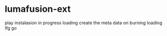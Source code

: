 # lumafusion-ext
play
instalasion 
in progress
loading
create the meta
data on burning
loading
lfg
go
